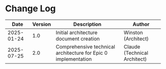 # Change Log

| Date | Version | Description | Author |
|------|---------|-------------|--------|
| 2025-01-24 | 1.0 | Initial architecture document creation | Winston (Architect) |
| 2025-07-25 | 2.0 | Comprehensive technical architecture for Epic 0 implementation | Claude (Technical Architect) |
